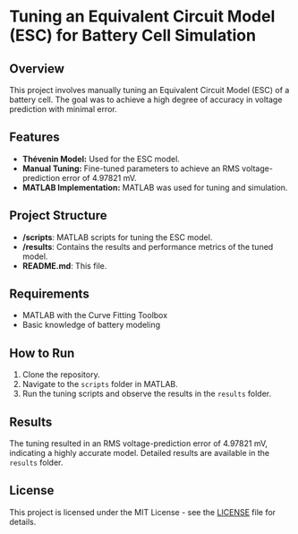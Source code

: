 # Tuning an Equivalent Circuit Model (ESC) for Battery Cell Simulation

## Overview
This project involves manually tuning an Equivalent Circuit Model (ESC) of a battery cell. The goal was to achieve a high degree of accuracy in voltage prediction with minimal error.

## Features
- **Thévenin Model:** Used for the ESC model.
- **Manual Tuning:** Fine-tuned parameters to achieve an RMS voltage-prediction error of 4.97821 mV.
- **MATLAB Implementation:** MATLAB was used for tuning and simulation.

## Project Structure
- **/scripts**: MATLAB scripts for tuning the ESC model.
- **/results**: Contains the results and performance metrics of the tuned model.
- **README.md**: This file.

## Requirements
- MATLAB with the Curve Fitting Toolbox
- Basic knowledge of battery modeling

## How to Run
1. Clone the repository.
2. Navigate to the `scripts` folder in MATLAB.
3. Run the tuning scripts and observe the results in the `results` folder.

## Results
The tuning resulted in an RMS voltage-prediction error of 4.97821 mV, indicating a highly accurate model. Detailed results are available in the `results` folder.

## License
This project is licensed under the MIT License - see the [LICENSE](LICENSE) file for details.
